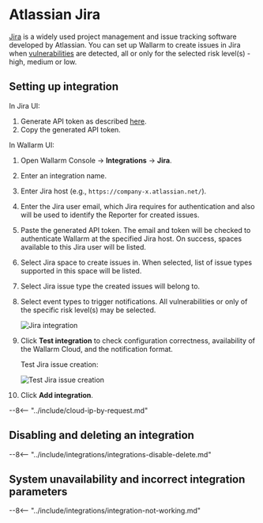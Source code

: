 # Atlassian Jira

[Jira](https://www.atlassian.com/software/jira) is a widely used project management and issue tracking software developed by Atlassian. You can set up Wallarm to create issues in Jira when [vulnerabilities](../../../glossary-en.md#vulnerability) are detected, all or only for the selected risk level(s) - high, medium or low.

## Setting up integration

In Jira UI: 

1. Generate API token as described [here](https://support.atlassian.com/atlassian-account/docs/manage-api-tokens-for-your-atlassian-account/#Create-an-API-token).
1. Copy the generated API token.

In Wallarm UI:

1. Open Wallarm Console → **Integrations** → **Jira**.
1. Enter an integration name.
1. Enter Jira host (e.g., `https://company-x.atlassian.net/`).
1. Enter the Jira user email, which Jira requires for authentication and also will be used to identify the Reporter for created issues.
1. Paste the generated API token. The email and token will be checked to authenticate Wallarm at the specified Jira host. On success, spaces available to this Jira user will be listed.
1. Select Jira space to create issues in. When selected, list of issue types supported in this space will be listed.
1. Select Jira issue type the created issues will belong to.
1. Select event types to trigger notifications. All vulnerabilities or only of the specific risk level(s) may be selected.

    ![Jira integration](../../../images/user-guides/settings/integrations/add-jira-integration.png)

1. Click **Test integration** to check configuration correctness, availability of the Wallarm Cloud, and the notification format.

    Test Jira issue creation:

    ![Test Jira issue creation](../../../images/user-guides/settings/integrations/test-jira-issue-creation.png)

1. Click **Add integration**.

--8<-- "../include/cloud-ip-by-request.md"

## Disabling and deleting an integration

--8<-- "../include/integrations/integrations-disable-delete.md"

## System unavailability and incorrect integration parameters

--8<-- "../include/integrations/integration-not-working.md"
